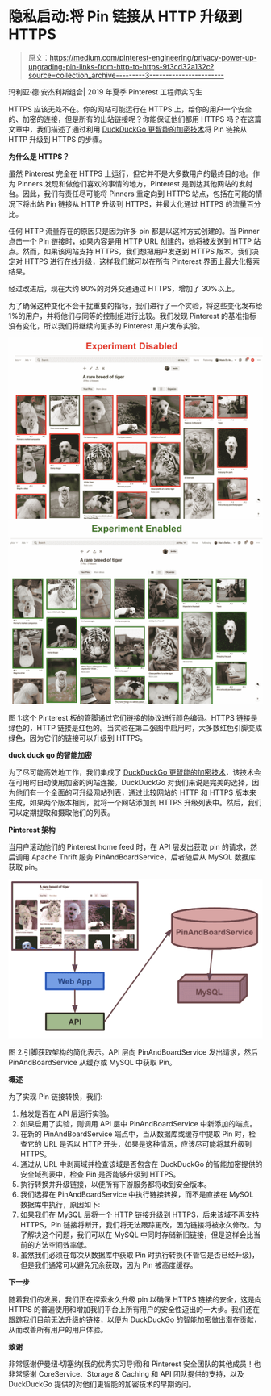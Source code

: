 # 隐私启动:将 Pin 链接从 HTTP 升级到 HTTPS

> 原文：<https://medium.com/pinterest-engineering/privacy-power-up-upgrading-pin-links-from-http-to-https-9f3cd32a132c?source=collection_archive---------3----------------------->

玛利亚·德·安杰利斯组合| 2019 年夏季 Pinterest 工程师实习生

HTTPS 应该无处不在。你的网站可能运行在 HTTPS 上，给你的用户一个安全的、加密的连接，但是所有的出站链接呢？你能保证他们都用 HTTPS 吗？在这篇文章中，我们描述了通过利用 [DuckDuckGo 更智能的加密技术](https://spreadprivacy.com/duckduckgo-smarter-encryption)将 Pin 链接从 HTTP 升级到 HTTPS 的步骤。

**为什么是 HTTPS？**

虽然 Pinterest 完全在 HTTPS 上运行，但它并不是大多数用户的最终目的地。作为 Pinners 发现和做他们喜欢的事情的地方，Pinterest 是到达其他网站的发射台。因此，我们有责任尽可能将 Pinners 重定向到 HTTPS 站点，包括在可能的情况下将出站 Pin 链接从 HTTP 升级到 HTTPS，并最大化通过 HTTPS 的流量百分比。

任何 HTTP 流量存在的原因只是因为许多 pin 都是以这种方式创建的。当 Pinner 点击一个 Pin 链接时，如果内容是用 HTTP URL 创建的，她将被发送到 HTTP 站点。然而，如果该网站支持 HTTPS，我们想把用户发送到 HTTPS 版本。我们决定对 HTTPS 进行在线升级，这样我们就可以在所有 Pinterest 界面上最大化搜索结果。

经过改进后，现在大约 80%的对外交通通过 HTTPS，增加了 30%以上。

为了确保这种变化不会干扰重要的指标，我们进行了一个实验，将这些变化发布给 1%的用户，并将他们与同等的控制组进行比较。我们发现 Pinterest 的基准指标没有变化，所以我们将继续向更多的 Pinterest 用户发布实验。

![](img/084593aacc9c2629c19e60c3e1c4fb3c.png)![](img/8d1abc8effd729537263af352538e295.png)

图 1:这个 Pinterest 板的管脚通过它们链接的协议进行颜色编码。HTTPS 链接是绿色的，HTTP 链接是红色的。当实验在第二张图中启用时，大多数红色引脚变成绿色，因为它们的链接可以升级到 HTTPS。

**duck duck go 的智能加密**

为了尽可能高效地工作，我们集成了 [DuckDuckGo 更智能的加密技术](https://spreadprivacy.com/duckduckgo-smarter-encryption)，该技术会在可用时自动使用加密的网站连接。DuckDuckGo 对我们来说是完美的选择，因为他们有一个全面的可升级网站列表，通过比较网站的 HTTP 和 HTTPS 版本来生成，如果两个版本相同，就将一个网站添加到 HTTPS 升级列表中。然后，我们可以定期提取和摄取他们的列表。

**Pinterest 架构**

当用户滚动他们的 Pinterest home feed 时，在 API 层发出获取 pin 的请求，然后调用 Apache Thrift 服务 PinAndBoardService，后者随后从 MySQL 数据库获取 pin。

![](img/6bfe18f2047bc4a0e24331777fe83867.png)

图 2:引脚获取架构的简化表示。API 层向 PinAndBoardService 发出请求，然后 PinAndBoardService 从缓存或 MySQL 中获取 Pin。

**概述**

为了实现 Pin 链接转换，我们:

1.  触发是否在 API 层运行实验。
2.  如果启用了实验，则调用 API 层中 PinAndBoardService 中新添加的端点。
3.  在新的 PinAndBoardService 端点中，当从数据库或缓存中提取 Pin 时，检查它的 URL 是否以 HTTP 开头，如果是这种情况，应该尽可能将其升级到 HTTPS。
4.  通过从 URL 中剥离域并检查该域是否包含在 DuckDuckGo 的智能加密提供的安全域列表中，检查 Pin 是否能够升级到 HTTPS。
5.  执行转换并升级链接，以便所有下游服务都将收到安全版本。
6.  我们选择在 PinAndBoardService 中执行链接转换，而不是直接在 MySQL 数据库中执行，原因如下:
7.  如果我们在 MySQL 层将一个 HTTP 链接升级到 HTTPS，后来该域不再支持 HTTPS，Pin 链接将断开，我们将无法跟踪更改，因为链接将被永久修改。为了解决这个问题，我们可以在 MySQL 中同时存储新旧链接，但是这样会比当前的方法空间效率低。
8.  虽然我们必须在每次从数据库中获取 Pin 时执行转换(不管它是否已经升级)，但是我们通常可以避免冗余获取，因为 Pin 被高度缓存。

**下一步**

随着我们的发展，我们正在探索永久升级 pin 以确保 HTTPS 链接的安全，这是向 HTTPS 的普遍使用和增加我们平台上所有用户的安全性迈出的一大步。我们还在跟踪我们目前无法升级的链接，以便为 DuckDuckGo 的智能加密做出潜在贡献，从而改善所有用户的用户体验。

**致谢**

非常感谢伊曼纽·切塞纳(我的优秀实习导师)和 Pinterest 安全团队的其他成员！也非常感谢 CoreService、Storage & Caching 和 API 团队提供的支持，以及 DuckDuckGo 提供的对他们更智能的加密技术的早期访问。